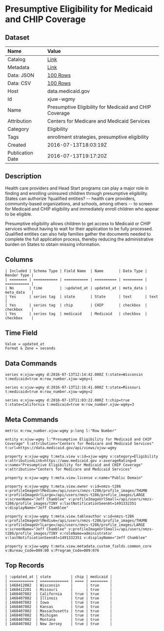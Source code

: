 # Presumptive Eligibility for Medicaid and CHIP Coverage

## Dataset

| Name | Value |
| :--- | :---- |
| Catalog | [Link](https://catalog.data.gov/dataset/presumptive-eligibility-for-medicaid-and-chip-coverage) |
| Metadata | [Link](https://data.medicaid.gov/api/views/xjuw-wgmy) |
| Data: JSON | [100 Rows](https://data.medicaid.gov/api/views/xjuw-wgmy/rows.json?max_rows=100) |
| Data: CSV | [100 Rows](https://data.medicaid.gov/api/views/xjuw-wgmy/rows.csv?max_rows=100) |
| Host | data.medicaid.gov |
| Id | xjuw-wgmy |
| Name | Presumptive Eligibility for Medicaid and CHIP Coverage |
| Attribution | Centers for Medicare and Medicaid Services |
| Category | Eligibility |
| Tags | enrollment strategies, presumptive eligibility |
| Created | 2016-07-13T18:03:19Z |
| Publication Date | 2016-07-13T19:17:20Z |

## Description

Health care providers and Head Start programs can play a major role in finding and enrolling uninsured children through presumptive eligibility. States can authorize ?qualified entities? -- health care providers, community-based organizations, and schools, among others -- to screen for Medicaid and CHIP eligibility and immediately enroll children who appear to be eligible.

Presumptive eligibility allows children to get access to Medicaid or CHIP services without having to wait for their application to be fully processed. Qualified entities can also help families gather the documents needed to complete the full application process, thereby reducing the administrative burden on States to obtain missing information.

## Columns

```ls
| Included | Schema Type | Field Name  | Name       | Data Type | Render Type |
| ======== | =========== | =========== | ========== | ========= | =========== |
| No       | time        | :updated_at | updated_at | meta_data | meta_data   |
| Yes      | series tag  | state       | State      | text      | text        |
| Yes      | series tag  | chip        | CHIP       | checkbox  | checkbox    |
| Yes      | series tag  | medicaid    | Medicaid   | checkbox  | checkbox    |
```

## Time Field

```ls
Value = updated_at
Format & Zone = seconds
```

## Data Commands

```ls
series e:xjuw-wgmy d:2016-07-13T12:14:42.000Z t:state=Wisconsin t:medicaid=true m:row_number.xjuw-wgmy=1

series e:xjuw-wgmy d:2016-07-13T12:16:41.000Z t:state=Missouri t:medicaid=true m:row_number.xjuw-wgmy=2

series e:xjuw-wgmy d:2016-07-13T11:03:22.000Z t:chip=true t:state=California t:medicaid=true m:row_number.xjuw-wgmy=3
```

## Meta Commands

```ls
metric m:row_number.xjuw-wgmy p:long l:"Row Number"

entity e:xjuw-wgmy l:"Presumptive Eligibility for Medicaid and CHIP Coverage" t:attribution="Centers for Medicare and Medicaid Services" t:url=https://data.medicaid.gov/api/views/xjuw-wgmy

property e:xjuw-wgmy t:meta.view v:id=xjuw-wgmy v:category=Eligibility v:attributionLink=https://www.medicaid.gov v:averageRating=0 v:name="Presumptive Eligibility for Medicaid and CHIP Coverage" v:attribution="Centers for Medicare and Medicaid Services"

property e:xjuw-wgmy t:meta.view.license v:name="Public Domain"

property e:xjuw-wgmy t:meta.view.owner v:id=nmzs-t286 v:profileImageUrlMedium=/api/users/nmzs-t286/profile_images/THUMB v:profileImageUrlLarge=/api/users/nmzs-t286/profile_images/LARGE v:screenName="Jeff Chamblee" v:profileImageUrlSmall=/api/users/nmzs-t286/profile_images/TINY v:lastNotificationSeenAt=1491332351 v:displayName="Jeff Chamblee"

property e:xjuw-wgmy t:meta.view.tableauthor v:id=nmzs-t286 v:profileImageUrlMedium=/api/users/nmzs-t286/profile_images/THUMB v:profileImageUrlLarge=/api/users/nmzs-t286/profile_images/LARGE v:screenName="Jeff Chamblee" v:profileImageUrlSmall=/api/users/nmzs-t286/profile_images/TINY v:roleName=administrator v:lastNotificationSeenAt=1491332351 v:displayName="Jeff Chamblee"

property e:xjuw-wgmy t:meta.view.metadata.custom_fields.common_core v:Bureau_Code=009:00 v:Program_Code=009:076
```

## Top Records

```ls
| :updated_at | state         | chip | medicaid | 
| =========== | ============= | ==== | ======== | 
| 1468412082  | Wisconsin     |      | true     | 
| 1468412201  | Missouri      |      | true     | 
| 1468407802  | California    | true | true     | 
| 1468407802  | Illinois      | true | true     | 
| 1468407802  | Iowa          | true | true     | 
| 1468407802  | Kansas        | true | true     | 
| 1468407802  | Massachusetts | true | true     | 
| 1468407802  | Michigan      | true | true     | 
| 1468407802  | Montana       | true | true     | 
| 1468407802  | New Jersey    | true | true     | 
```